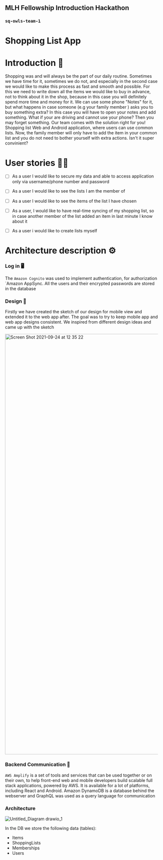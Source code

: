 ## MLH Fellowship Introduction Hackathon
### `sq-owls-team-1`

# Shopping List App

# Introduction :open_book:

Shopping was and will always be the part of our daily routine. Sometimes we have time for it, sometimes we do not, and especially in the second case we would like to make this process as fast and smooth and possible. For this we need to write down all the items we would like to buy in advance, not to think about it in the shop, because in this case you will definitely spend more time and money for it. We can use some phone "Notes" for it, but what happens in case someone (e.g your family member ) asks you to buy something extra? In this case you will have to open your notes and add something. What if your are driving and cannot use your phone? Then you may forget something. Our team comes with the solution right for you! Shopping list Web and Android application, where users can use common lists. Now, the family member will only have to add the item in your common list and you do not need to bother yourself with extra actions. Isn't it super convinient?

# User stories :frowning_man:

- [ ] As a user I would like to secure my data and able to access application only via username/phone number and password
- [ ] As a user I would like to see the lists I am the member of
- [ ] As a user I would like to see the items of the list I have chosen
- [ ] As a user, I would like to have real-time syncing of my shopping list, so in case another member of the list added an item in last minute I know about it
- [ ] As a user i would like to create lists myself


# Architecture description ⚙️
### Log in :desktop_computer:

 The `Amazon Cognito` was used to implement authentication, for authorization `Amazon AppSync. All the users and their encrypted passwords are stored in the  database


### Design :rice_scene:

Firstly we have created the sketch of our design for mobile view and extended it to the web app after. The goal was to try to keep mobile app and web app designs consistent. We inspired from different design ideas and came up with the sketch


<img width="1387" alt="Screen Shot 2021-09-24 at 12 35 22" src="https://user-images.githubusercontent.com/57729718/134661200-7a50fc78-4c1e-48ea-a1bc-e315c722a004.png">


### Backend Communication :email:

`AWS Amplify`  is a set of tools and services that can be used together or on their own, to help front-end web and mobile developers build scalable full stack applications, powered by AWS. It is available for a lot of platforms, including React and Android. Amazon DynamoDB is a database behind the webserver and GraphQL was used as a query language for communication

### Architecture
![Untitled_Diagram drawio_1](https://user-images.githubusercontent.com/57729718/134559332-bb81b704-a3ea-48e5-8091-a184d878864f.png)

In the DB we store the following data (tables):
- Items
- ShoppingLists
- Memberships
- Users




